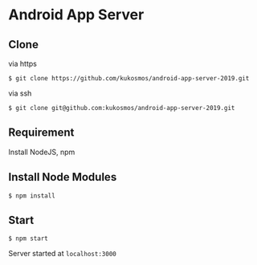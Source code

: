 # Android App Server

## Clone
via https
```
$ git clone https://github.com/kukosmos/android-app-server-2019.git
```
via ssh
```
$ git clone git@github.com:kukosmos/android-app-server-2019.git
```

## Requirement
Install NodeJS, npm

## Install Node Modules
```
$ npm install
```

## Start
```
$ npm start
```
Server started at ```localhost:3000```
